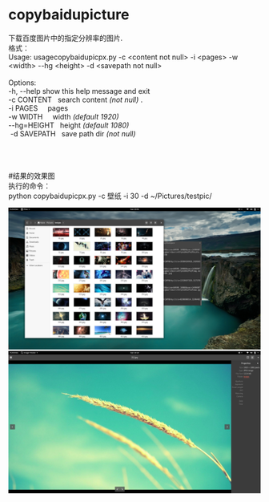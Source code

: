 # copybaidupicture
下载百度图片中的指定分辨率的图片.<br> 
格式：<br> 
Usage: usagecopybaidupicpx.py -c &lt;content not null&gt; -i &lt;pages&gt; -w &lt;width&gt; --hg &lt;height&gt; -d &lt;savepath not null&gt;<br> 
<br> 
Options:<br> 
  -h, --help   show this help message and exit<br> 
  -c CONTENT    search content *(not null)* .<br>
  -i PAGES      pages<br> 
  -w WIDTH      width *(default 1920)*<br> 
  --hg=HEIGHT   height *(default 1080)*<br> 
  -d SAVEPATH   save path dir *(not null)*<br> 
<br>
<br>
<br>

#结果的效果图<br>
执行的命令：<br>
python copybaidupicpx.py -c 壁纸 -i 30 -d ~/Pictures/testpic/<br>


![结果截图](https://github.com/htyxz8802/copybaidupicture/blob/master/Screenshot%20from%202017-06-25%2023-01-51.png)
![单张截图](https://github.com/htyxz8802/copybaidupicture/blob/master/Screenshot%20from%202017-06-25%2023-23-04.png)

